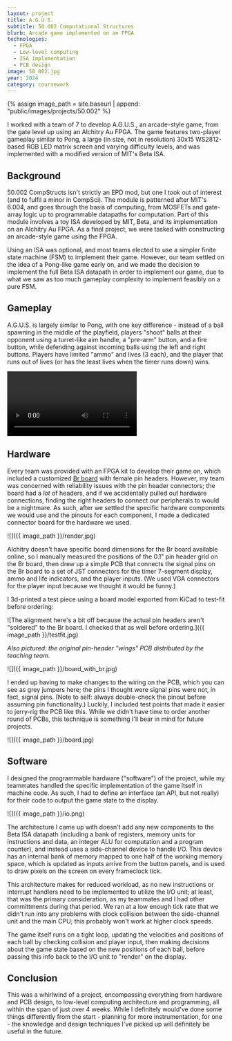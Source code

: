 ```yaml
---
layout: project
title: A.G.U.S.
subtitle: 50.002 Computational Structures
blurb: Arcade game implemented on an FPGA
technologies:
  - FPGA
  - Low-level computing
  - ISA implementation
  - PCB design
image: 50_002.jpg
year: 2024
category: coursework
---
```

{% assign image_path = site.baseurl | append: "public/images/projects/50.002" %}

I worked with a team of 7 to develop A.G.U.S., an arcade-style game, from the gate level up using an Alchitry Au FPGA. The game features two-player gameplay similar to Pong, a large (in size, not in resolution) 30x15 WS2812-based RGB LED matrix screen and varying difficulty levels, and was implemented with a modified version of MIT's Beta ISA.


## Background

50.002 CompStructs isn't strictly an EPD mod, but one I took out of interest (and to fulfil a minor in CompSci). The module is patterned after MIT's 6.004, and goes through the basis of computing, from MOSFETs and gate-array logic up to programmable datapaths for computation. Part of this module involves a toy ISA developed by MIT, Beta, and its implementation on an Alchitry Au FPGA. As a final project, we were tasked with constructing an arcade-style game using the FPGA.

Using an ISA was optional, and most teams elected to use a simpler finite state machine (FSM) to implement their game. However, our team settled on the idea of a Pong-like game early on, and we made the decision to implement the full Beta ISA datapath in order to implement our game, due to what we saw as too much gameplay complexity to implement feasibly on a pure FSM. 

## Gameplay

A.G.U.S. is largely similar to Pong, with one key difference - instead of a ball spawning in the middle of the playfield, players "shoot" balls at their opponent using a turret-like aim handle, a "pre-arm" button, and a fire button, while defending against incoming balls using the left and right buttons. Players have limited "ammo" and lives (3 each), and the player that runs out of lives (or has the least lives when the timer runs down) wins. 


<video src="{{ image_path }}/game_final.mp4" controls> </video>

## Hardware

Every team was provided with an FPGA kit to develop their game on, which included a customized [Br board](https://alchitry.com/boards/br/) with female pin headers. However, my team was concerned with reliability issues with the pin header connectors; the board had a *lot* of headers, and if we accidentally pulled out hardware connections, finding the right headers to connect our peripherals to would be a nightmare. As such, after we settled the specific hardware components we would use and the pinouts for each component, I made a dedicated connector board for the hardware we used.

![]({{ image_path }}/render.jpg)

Alchitry doesn't have specific board dimensions for the Br board available online, so I manually measured the positions of the 0.1" pin header grid on the Br board, then drew up a simple PCB that connects the signal pins on the Br board to a set of JST connectors for the timer 7-segment display, ammo and life indicators, and the player inputs. (We used VGA connectors for the player input because we thought it would be funny.) 

I 3d-printed a test piece using a board model exported from KiCad to test-fit before ordering: 

![The alignment here's a bit off because the actual pin headers aren't "soldered" to the Br board. I checked that as well before ordering.]({{ image_path }}/testfit.jpg)

*Also pictured: the original pin-header "wings" PCB distributed by the teaching team.*

![]({{ image_path }}/board_with_br.jpg)

I ended up having to make changes to the wiring on the PCB, which you can see as grey jumpers here; the pins I thought were signal pins were not, in fact, signal pins. (Note to self: always double-check the pinout before assuming pin functionality.) Luckily, I included test points that made it easier to jerry-rig the PCB like this. While we didn't have time to order another round of PCBs, this technique is something I'll bear in mind for future projects.

![]({{ image_path }}/board.jpg)

## Software

I designed the programmable hardware ("software") of the project, while my teammates handled the specific implementation of the game itself in machine code. As such, I had to define an interface (an API, but not really) for their code to output the game state to the display.

![]({{ image_path }}/io.png)

The architecture I came up with doesn't add any new components to the Beta ISA datapath (including a bank of registers, memory units for instructions and data, an integer ALU for computation and a program counter), and instead uses a side-channel device to handle I/O. This device has an internal bank of memory mapped to one half of the working memory space, which is updated as inputs arrive from the button panels, and is used to draw pixels on the screen on every frameclock tick. 

This architecture makes for reduced workload, as no new instructions or interrupt handlers need to be implemented to utilize the I/O unit; at least, that was the primary consideration, as my teammates and I had other committments during that period. We ran at a low enough tick rate that we didn't run into any problems with clock collision between the side-channel unit and the main CPU; this probably won't work at higher clock speeds.

The game itself runs on a tight loop, updating the velocities and positions of each ball by checking collision and player input, then making decisions about the game state based on the new positions of each ball, before passing this info back to the I/O unit to "render" on the display.

## Conclusion

This was a whirlwind of a project, encompassing everything from hardware and PCB design, to low-level computing architecture and programming, all within the span of just over 4 weeks. While I definitely would've done some things differently from the start - planning for more instrumentation, for one - the knowledge and design techniques I've picked up will definitely be useful in the future.